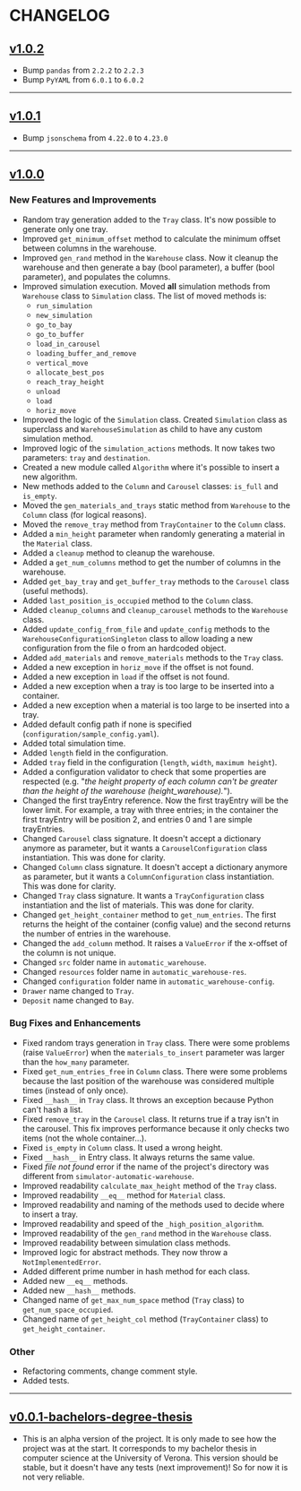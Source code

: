 # CHANGELOG


## [v1.0.2](https://github.com/AndreVale69/simulator-automatic-warehouse/releases/tag/v1.0.2)

- Bump `pandas` from `2.2.2` to `2.2.3`
- Bump `PyYAML` from `6.0.1` to `6.0.2`


------------------------------------------------------------------------------------------------------------------------


## [v1.0.1](https://github.com/AndreVale69/simulator-automatic-warehouse/releases/tag/v1.0.1)

- Bump `jsonschema` from `4.22.0` to `4.23.0`


------------------------------------------------------------------------------------------------------------------------


## [v1.0.0](https://github.com/AndreVale69/simulator-automatic-warehouse/releases/tag/v1.0.0)

### New Features and Improvements

- Random tray generation added to the `Tray` class. It's now possible to generate only one tray.
- Improved `get_minimum_offset` method to calculate the minimum offset between columns in the warehouse.
- Improved `gen_rand` method in the `Warehouse` class. Now it cleanup the warehouse and then generate a bay
  (bool parameter), a buffer (bool parameter), and populates the columns.
- Improved simulation execution. Moved **all** simulation methods from `Warehouse` class to `Simulation` class.
  The list of moved methods is:
  - `run_simulation`
  - `new_simulation`
  - `go_to_bay`
  - `go_to_buffer`
  - `load_in_carousel`
  - `loading_buffer_and_remove`
  - `vertical_move`
  - `allocate_best_pos`
  - `reach_tray_height`
  - `unload`
  - `load`
  - `horiz_move`
- Improved the logic of the `Simulation` class.
  Created `Simulation` class as superclass and `WarehouseSimulation` as child to have any custom simulation method.
- Improved logic of the `simulation_actions` methods. It now takes two parameters: `tray` and `destination`.
- Created a new module called `Algorithm` where it's possible to insert a new algorithm.
- New methods added to the `Column` and `Carousel` classes: `is_full` and `is_empty`.
- Moved the `gen_materials_and_trays` static method from `Warehouse` to the `Column` class (for logical reasons).
- Moved the `remove_tray` method from `TrayContainer` to the `Column` class.
- Added a `min_height` parameter when randomly generating a material in the `Material` class.
- Added a `cleanup` method to cleanup the warehouse.
- Added a `get_num_columns` method to get the number of columns in the warehouse.
- Added `get_bay_tray` and `get_buffer_tray` methods to the `Carousel` class (useful methods).
- Added `last_position_is_occupied` method to the `Column` class.
- Added `cleanup_columns` and `cleanup_carousel` methods to the `Warehouse` class.
- Added `update_config_from_file` and `update_config` methods to the `WarehouseConfigurationSingleton` class
  to allow loading a new configuration from the file o from an hardcoded object.
- Added `add_materials` and `remove_materials` methods to the `Tray` class.
- Added a new exception in `horiz_move` if the offset is not found.
- Added a new exception in `load` if the offset is not found.
- Added a new exception when a tray is too large to be inserted into a container.
- Added a new exception when a material is too large to be inserted into a tray.
- Added default config path if none is specified (`configuration/sample_config.yaml`).
- Added total simulation time.
- Added `length` field in the configuration.
- Added `tray` field in the configuration (`length`, `width`, `maximum height`).
- Added a configuration validator to check that some properties are respected
  (e.g. "_the height property of each column can't be greater than the height of the warehouse (height_warehouse)._").
- Changed the first trayEntry reference. Now the first trayEntry will be the lower limit.
  For example, a tray with three entries; in the container the first trayEntry will be position 2,
  and entries 0 and 1 are simple trayEntries.
- Changed `Carousel` class signature.
  It doesn't accept a dictionary anymore as parameter, but it wants a `CarouselConfiguration` class instantiation.
  This was done for clarity.
- Changed `Column` class signature.
  It doesn't accept a dictionary anymore as parameter, but it wants a `ColumnConfiguration` class instantiation.
  This was done for clarity.
- Changed `Tray` class signature.
  It wants a `TrayConfiguration` class instantiation and the list of materials.
  This was done for clarity.
- Changed `get_height_container` method to `get_num_entries`.
  The first returns the height of the container (config value)
  and the second returns the number of entries in the warehouse.
- Changed the `add_column` method. It raises a `ValueError` if the x-offset of the column is not unique.
- Changed `src` folder name in `automatic_warehouse`.
- Changed `resources` folder name in `automatic_warehouse-res`.
- Changed `configuration` folder name in `automatic_warehouse-config`.
- `Drawer` name changed to `Tray`.
- `Deposit` name changed to `Bay`.

### Bug Fixes and Enhancements

- Fixed random trays generation in `Tray` class. There were some problems (raise `ValueError`) when the
  `materials_to_insert` parameter was larger than the `how_many` parameter.
- Fixed `get_num_entries_free` in `Column` class.
  There were some problems because the last position of the warehouse was considered multiple times
  (instead of only once).
- Fixed `__hash__` in `Tray` class. It throws an exception because Python can't hash a list.
- Fixed `remove_tray` in the `Carousel` class.
  It returns true if a tray isn't in the carousel.
  This fix improves performance because it only checks two items (not the whole container...).
- Fixed `is_empty` in `Column` class. It used a wrong height.
- Fixed `__hash__` in Entry class. It always returns the same value.
- Fixed _file not found_ error if the name of the project's directory was different from `simulator-automatic-warehouse`.
- Improved readability `calculate_max_height` method of the `Tray` class.
- Improved readability `__eq__` method for `Material` class.
- Improved readability and naming of the methods used to decide where to insert a tray.
- Improved readability and speed of the `_high_position_algorithm`.
- Improved readability of the `gen_rand` method in the `Warehouse` class.
- Improved readability between simulation class methods.
- Improved logic for abstract methods. They now throw a `NotImplementedError`.
- Added different prime number in hash method for each class.
- Added new `__eq__` methods.
- Added new `__hash__` methods.
- Changed name of `get_max_num_space` method (`Tray` class) to `get_num_space_occupied`.
- Changed name of `get_height_col` method (`TrayContainer` class) to `get_height_container`.

### Other

- Refactoring comments, change comment style.
- Added tests.

------------------------------------------------------------------------------------------------------------------------

## [v0.0.1-bachelors-degree-thesis](https://github.com/AndreVale69/simulator-automatic-warehouse/releases/tag/v0.0.1-bachelors-degree-thesis)

- This is an alpha version of the project. It is only made to see how the project was at the start. It corresponds to my bachelor thesis in computer science at the University of Verona.
  This version should be stable, but it doesn't have any tests (next improvement)! So for now it is not very reliable.
